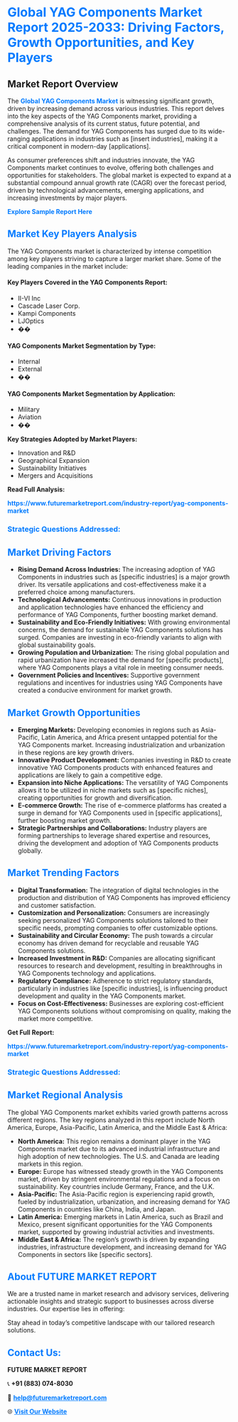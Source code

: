 <h1 style="color: #007BFF;">Global YAG Components Market Report 2025-2033: Driving Factors, Growth Opportunities, and Key Players</h1>

<section id="overview">
<h2>Market Report Overview</h2>
<p>The <a href="https://www.futuremarketreport.com/industry-report/yag-components-market" style="color: #007BFF; text-decoration: none;"><strong>Global YAG Components Market</strong></a> is witnessing significant growth, driven by increasing demand across various industries. This report delves into the key aspects of the YAG Components market, providing a comprehensive analysis of its current status, future potential, and challenges. The demand for YAG Components has surged due to its wide-ranging applications in industries such as [insert industries], making it a critical component in modern-day [applications].</p>
<p>As consumer preferences shift and industries innovate, the YAG Components market continues to evolve, offering both challenges and opportunities for stakeholders. The global market is expected to expand at a substantial compound annual growth rate (CAGR) over the forecast period, driven by technological advancements, emerging applications, and increasing investments by major players.</p>
</section>

<section id="overview">
<p><a href="https://www.futuremarketreport.com/request-sample/reportId=118524" style="color: #007BFF; text-decoration: none;"><strong>Explore Sample Report Here</strong></a></p>
</section>

<section id="key-players">
<h2 style="color: #007BFF;">Market Key Players Analysis</h2>
<p>The YAG Components market is characterized by intense competition among key players striving to capture a larger market share. Some of the leading companies in the market include:</p>
<h4>Key Players Covered in the YAG Components Report:</h4>
<ul><li>II-VI Inc</li><li>Cascade Laser Corp.</li><li>Kampi Components</li><li>LJOptics</li><li>��</li></ul>
<h4>YAG Components Market Segmentation by Type:</h4>
<ul><li>Internal</li><li>External</li><li>��</li></ul>

<h4>YAG Components Market Segmentation by Application:</h4>
<ul><li>Military</li><li>Aviation</li><li>��</li></ul>
<p><strong>Key Strategies Adopted by Market Players:</strong></p>
<ul>
<li>Innovation and R&D</li>
<li>Geographical Expansion</li>
<li>Sustainability Initiatives</li>
<li>Mergers and Acquisitions</li>
</ul>
</section>

<section>
<p><strong>Read Full Analysis: </strong></p><a href="https://www.futuremarketreport.com/industry-report/yag-components-market" style="color: #007BFF; text-decoration: none;"><strong>https://www.futuremarketreport.com/industry-report/yag-components-market</strong></a>
<h3 style="color: #007BFF;">Strategic Questions Addressed:</h3>
</section>

<section id="driving-factors">
<h2 style="color: #007BFF;">Market Driving Factors</h2>
<ul>
<li><strong>Rising Demand Across Industries:</strong> The increasing adoption of YAG Components in industries such as [specific industries] is a major growth driver. Its versatile applications and cost-effectiveness make it a preferred choice among manufacturers.</li>
<li><strong>Technological Advancements:</strong> Continuous innovations in production and application technologies have enhanced the efficiency and performance of YAG Components, further boosting market demand.</li>
<li><strong>Sustainability and Eco-Friendly Initiatives:</strong> With growing environmental concerns, the demand for sustainable YAG Components solutions has surged. Companies are investing in eco-friendly variants to align with global sustainability goals.</li>
<li><strong>Growing Population and Urbanization:</strong> The rising global population and rapid urbanization have increased the demand for [specific products], where YAG Components plays a vital role in meeting consumer needs.</li>
<li><strong>Government Policies and Incentives:</strong> Supportive government regulations and incentives for industries using YAG Components have created a conducive environment for market growth.</li>
</ul>
</section>

<section id="growth-opportunities">
<h2 style="color: #007BFF;">Market Growth Opportunities</h2>
<ul>
<li><strong>Emerging Markets:</strong> Developing economies in regions such as Asia-Pacific, Latin America, and Africa present untapped potential for the YAG Components market. Increasing industrialization and urbanization in these regions are key growth drivers.</li>
<li><strong>Innovative Product Development:</strong> Companies investing in R&D to create innovative YAG Components products with enhanced features and applications are likely to gain a competitive edge.</li>
<li><strong>Expansion into Niche Applications:</strong> The versatility of YAG Components allows it to be utilized in niche markets such as [specific niches], creating opportunities for growth and diversification.</li>
<li><strong>E-commerce Growth:</strong> The rise of e-commerce platforms has created a surge in demand for YAG Components used in [specific applications], further boosting market growth.</li>
<li><strong>Strategic Partnerships and Collaborations:</strong> Industry players are forming partnerships to leverage shared expertise and resources, driving the development and adoption of YAG Components products globally.</li>
</ul>
</section>

<section id="trending-factors">
<h2 style="color: #007BFF;">Market Trending Factors</h2>
<ul>
<li><strong>Digital Transformation:</strong> The integration of digital technologies in the production and distribution of YAG Components has improved efficiency and customer satisfaction.</li>
<li><strong>Customization and Personalization:</strong> Consumers are increasingly seeking personalized YAG Components solutions tailored to their specific needs, prompting companies to offer customizable options.</li>
<li><strong>Sustainability and Circular Economy:</strong> The push towards a circular economy has driven demand for recyclable and reusable YAG Components solutions.</li>
<li><strong>Increased Investment in R&D:</strong> Companies are allocating significant resources to research and development, resulting in breakthroughs in YAG Components technology and applications.</li>
<li><strong>Regulatory Compliance:</strong> Adherence to strict regulatory standards, particularly in industries like [specific industries], is influencing product development and quality in the YAG Components market.</li>
<li><strong>Focus on Cost-Effectiveness:</strong> Businesses are exploring cost-efficient YAG Components solutions without compromising on quality, making the market more competitive.</li>
</ul>
</section>

<section>
<p><strong>Get Full Report: </strong></p><a href="https://www.futuremarketreport.com/industry-report/yag-components-market" style="color: #007BFF; text-decoration: none;"><strong>https://www.futuremarketreport.com/industry-report/yag-components-market</strong></a>
<h3 style="color: #007BFF;">Strategic Questions Addressed:</h3>
</section>


<section id="regional-analysis">
<h2 style="color: #007BFF;">Market Regional Analysis</h2>
<p>The global YAG Components market exhibits varied growth patterns across different regions. The key regions analyzed in this report include North America, Europe, Asia-Pacific, Latin America, and the Middle East & Africa:</p>
<ul>
<li><strong>North America:</strong> This region remains a dominant player in the YAG Components market due to its advanced industrial infrastructure and high adoption of new technologies. The U.S. and Canada are leading markets in this region.</li>
<li><strong>Europe:</strong> Europe has witnessed steady growth in the YAG Components market, driven by stringent environmental regulations and a focus on sustainability. Key countries include Germany, France, and the U.K.</li>
<li><strong>Asia-Pacific:</strong> The Asia-Pacific region is experiencing rapid growth, fueled by industrialization, urbanization, and increasing demand for YAG Components in countries like China, India, and Japan.</li>
<li><strong>Latin America:</strong> Emerging markets in Latin America, such as Brazil and Mexico, present significant opportunities for the YAG Components market, supported by growing industrial activities and investments.</li>
<li><strong>Middle East & Africa:</strong> The region’s growth is driven by expanding industries, infrastructure development, and increasing demand for YAG Components in sectors like [specific sectors].</li>
</ul>
</section>

<footer>
<h2 style="color: #007BFF;">About FUTURE MARKET REPORT</h2>
<p>We are a trusted name in market research and advisory services, delivering actionable insights and strategic support to businesses across diverse industries. Our expertise lies in offering:</p>

<p>Stay ahead in today’s competitive landscape with our tailored research solutions.</p>

<h2 style="color: #007BFF;">Contact Us:</h2>
<p><strong>FUTURE MARKET REPORT</strong></p>
<p>📞 <strong>+91 (883) 074-8030</strong></p>
<p>📧 <strong><a href="mailto:help@futuremarketreport.com" style="color: #007BFF;">help@futuremarketreport.com</a></strong></p>
<p>🌐 <strong><a href="https://www.futuremarketreport.com/" style="color: #007BFF;">Visit Our Website</a></strong></p>
</footer>